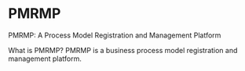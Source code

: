# PMRMP
PMRMP: A Process Model Registration and Management Platform

What is PMRMP?
PMRMP is a business process model registration and management platform. 
